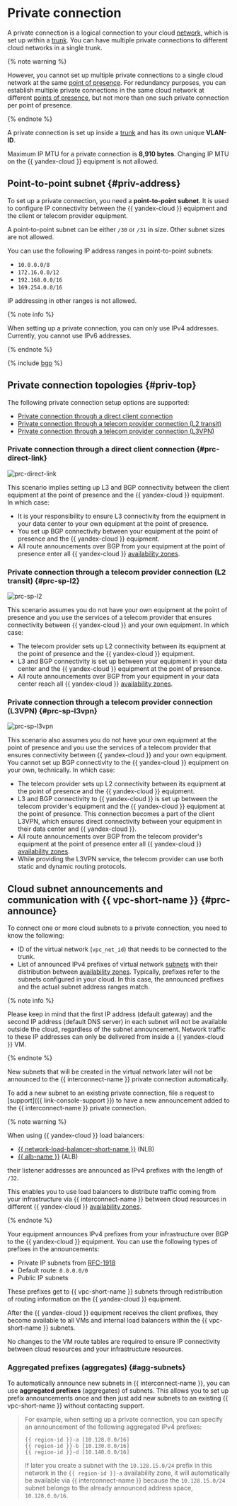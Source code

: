 # Private connection

A private connection is a logical connection to your cloud [network](../../vpc/concepts/network.md#network), which is set up within a [trunk](./trunk.md). You can have multiple private connections to different cloud networks in a single trunk.

{% note warning %}

However, you cannot set up multiple private connections to a single cloud network at the same [point of presence](./pops.md). For redundancy purposes, you can establish multiple private connections in the same cloud network at different [points of presence](./pops.md), but not more than one such private connection per point of presence.

{% endnote %}
 
A private connection is set up inside a [trunk](./trunk.md) and has its own unique **VLAN-ID**. 

Maximum IP MTU for a private connection is **8,910 bytes**. Changing IP MTU on the {{ yandex-cloud }} equipment is not allowed.

## Point-to-point subnet {#priv-address}

To set up a private connection, you need a **point-to-point subnet**. It is used to configure IP connectivity between the {{ yandex-cloud }} equipment and the client or telecom provider equipment.

A point-to-point subnet can be either `/30` or `/31` in size. Other subnet sizes are not allowed.

You can use the following IP address ranges in point-to-point subnets:

* `10.0.0.0/8`
* `172.16.0.0/12`
* `192.168.0.0/16`
* `169.254.0.0/16`

IP addressing in other ranges is not allowed.

{% note info %}

When setting up a private connection, you can only use IPv4 addresses.
Currently, you cannot use IPv6 addresses.

{% endnote %}


{% include [bgp](../../_includes/interconnect/bgp.md) %}


## Private connection topologies {#priv-top}

The following private connection setup options are supported:

* [Private connection through a direct client connection](#prc-direct-link)
* [Private connection through a telecom provider connection (L2 transit)](#prc-sp-l2)
* [Private connection through a telecom provider connection (L3VPN)](#prc-sp-l3vpn)

### Private connection through a direct client connection {#prc-direct-link}


![prc-direct-link](../../_assets/interconnect/interconnect-bgp-1.svg)


This scenario implies setting up L3 and BGP connectivity between the client equipment at the point of presence and the {{ yandex-cloud }} equipment. In which case:

* It is your responsibility to ensure L3 connectivity from the equipment in your data center to your own equipment at the point of presence.
* You set up BGP connectivity between your equipment at the point of presence and the {{ yandex-cloud }} equipment.
* All route announcements over BGP from your equipment at the point of presence enter all {{ yandex-cloud }} [availability zones](../../overview/concepts/geo-scope.md).

### Private connection through a telecom provider connection (L2 transit) {#prc-sp-l2}


![prc-sp-l2](../../_assets/interconnect/interconnect-bgp-2.svg)


This scenario assumes you do not have your own equipment at the point of presence and you use the services of a telecom provider that ensures connectivity between {{ yandex-cloud }} and your own equipment. In which case:
* The telecom provider sets up L2 connectivity between its equipment at the point of presence and the {{ yandex-cloud }} equipment.
* L3 and BGP connectivity is set up between your equipment in your data center and the {{ yandex-cloud }} equipment at the point of presence.
* All route announcements over BGP from your equipment in your data center reach all {{ yandex-cloud }} [availability zones](../../overview/concepts/geo-scope.md).

### Private connection through a telecom provider connection (L3VPN) {#prc-sp-l3vpn}


![prc-sp-l3vpn](../../_assets/interconnect/interconnect-bgp-3.svg)


This scenario also assumes you do not have your own equipment at the point of presence and you use the services of a telecom provider that ensures connectivity between {{ yandex-cloud }} and your own equipment. You cannot set up BGP connectivity to the {{ yandex-cloud }} equipment on your own, technically. In which case:

* The telecom provider sets up L2 connectivity between its equipment at the point of presence and the {{ yandex-cloud }} equipment.
* L3 and BGP connectivity to {{ yandex-cloud }} is set up between the telecom provider's equipment and the {{ yandex-cloud }} equipment at the point of presence. This connection becomes a part of the client L3VPN, which ensures direct connectivity between your equipment in their data center and {{ yandex-cloud }}.
* All route announcements over BGP from the telecom provider's equipment at the point of presence enter all {{ yandex-cloud }} [availability zones](../../overview/concepts/geo-scope.md).
* While providing the L3VPN service, the telecom provider can use both static and dynamic routing protocols.


## Cloud subnet announcements and communication with {{ vpc-short-name }} {#prc-announce}

To connect one or more cloud subnets to a private connection, you need to know the following:
* ID of the virtual network (`vpc_net_id`) that needs to be connected to the trunk.
* List of announced IPv4 prefixes of virtual network [subnets](../../vpc/concepts/network.md#subnet) with their distribution between [availability zones](../../overview/concepts/geo-scope.md). Typically, prefixes refer to the subnets configured in your cloud. In this case, the announced prefixes and the actual subnet address ranges match.

{% note info %}

Please keep in mind that the first IP address (default gateway) and the second IP address (default DNS server) in each subnet will not be available outside the cloud, regardless of the subnet announcement. Network traffic to these IP addresses can only be delivered from inside a {{ yandex-cloud }} VM. 

{% endnote %}

New subnets that will be created in the virtual network later will not be announced to the {{ interconnect-name }} private connection automatically. 

To add a new subnet to an existing private connection, file a request to [support]({{ link-console-support }}) to have a new announcement added to the {{ interconnect-name }} private connection.

{% note warning %}

When using {{ yandex-cloud }} load balancers: 
* [{{ network-load-balancer-short-name }}](../../network-load-balancer/) (NLB)
* [{{ alb-name }}](../../application-load-balancer/) (ALB)

their listener addresses are announced as IPv4 prefixes with the length of `/32`.

This enables you to use load balancers to distribute traffic coming from your infrastructure via {{ interconnect-name }} between cloud resources in different {{ yandex-cloud }} [availability zones](../../overview/concepts/geo-scope.md).

{% endnote %}

Your equipment announces IPv4 prefixes from your infrastructure over BGP to the {{ yandex-cloud }} equipment. You can use the following types of prefixes in the announcements:
* Private IP subnets from [RFC-1918](https://www.ietf.org/rfc/rfc1918.txt)
* Default route: `0.0.0.0/0`
* Public IP subnets

These prefixes get to {{ vpc-short-name }} subnets through redistribution of routing information on the {{ yandex-cloud }} equipment.

After the {{ yandex-cloud }} equipment receives the client prefixes, they become available to all VMs and internal load balancers within the {{ vpc-short-name }} subnets.

No changes to the VM route tables are required to ensure IP connectivity between cloud resources and your infrastructure resources.

### Aggregated prefixes (aggregates) {#agg-subnets}

To automatically announce new subnets in {{ interconnect-name }}, you can use **aggregated prefixes** (aggregates) of subnets. This allows you to set up prefix announcements once and then just add new subnets to an existing {{ vpc-short-name }} without contacting support.

> For example, when setting up a private connection, you can specify an announcement of the following aggregated IPv4 prefixes:
>
> ```
> {{ region-id }}-a [10.128.0.0/16]
> {{ region-id }}-b [10.130.0.0/16]
> {{ region-id }}-d [10.140.0.0/16]
> ```
>
> If later you create a subnet with the `10.128.15.0/24` prefix in this network in the `{{ region-id }}-a` availability zone, it will automatically be available via {{ interconnect-name }} because the `10.128.15.0/24` subnet belongs to the already announced address space, `10.128.0.0/16`.

